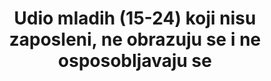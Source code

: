 ---
title: >-
  Udio mladih (15-24) koji nisu zaposleni, ne obrazuju se i ne osposobljavaju se
permalink: /8-6-1/
sdg_goal: 8
layout: indicator
indicator: 8.6.1
indicator_variable: pct_youth16-24yrs_not_in_educ_emp_labor_force
graph_title: null
graph_type_description: Line  graph
graph_status_notes: Graphed
variable_description: null
variable_notes: null
un_designated_tier: '1'
un_custodial_agency: ILO
target_id: '8.6'
has_metadata: true
goal_meta_link: 'http://unstats.un.org/sdgs/files/metadata-compilation/Metadata-Goal-8.pdf'
goal_meta_link_page: 12
indicator_name: >-
  Udio mladih (15-24) koji nisu zaposleni, ne obrazuju se i ne osposobljavaju se
rationale_interpretation: >-
  NEET je pokazatelj mladih koji nisu zaposleni, ne obrazuju se i ne osposobljavaju se, te služi kao širi pokazatelj potencijalnih sudionika tržišta rada mladih nego što je pokazatelj nezaposlenost mladih. Visoka stopa NEET-a u usporedbi sa stopom nezaposlenosti mladih mogla bi značiti da je među mladima veliki broj obeshrabrenih radnika ili da nemaju pristup obrazovanju ili osposobljavanju. Visoka stopa NEET-a među ženama u usporedbi sa muškarcima često je pokazatelj neravnoteže spolova, pri čemu su mlade žene angažirane u obavljanju kućanskih poslova kao što su pranje odjeće, kuhanje, čišćenje i briga o braći i sestrama.
target: >-
  Do 2020. godine znatno smanjiti udio mladih koji nisu zaposleni, ne obrazuju se i ne osposobljavaju se.
indicator_definition: >-
  NEET je definiran kao postotak mladih (15-24 godina) koji nisu zaposleni, ne obrazuju se i ne osposobljavaju se.
source_title: null
source_notes: null
published: true
actual_indicator_available: >-
  Percent  of  population  16  to  24  years  who  are  not  enrolled  in  school  and  are  either  unemployed  or  not  in  the  labor  force
us_method_of_computation: >-
  Source:  Current  Population  Survey  (CPS)  -  a  monthly  national  sample  household  survey.  Technical  Documentation  and  Methodology:  https://www.bls.gov/cps/documentation.htm  Indicator  =  100*(16  to  24  years,  Not  Enrolled  in  School,  Unemployed  or  Not  in  the  Labor  Force)/(Total,  16  to  24  years)
comments_and_limitations: >-
  https://www.bls.gov/cps/documentation.htm#reliability  There  was  a  major  redesign  to  the  Current  Population  Survey  beginning  in  1994,  so  data  for  earlier  years  are  not  strictly  comparable  to  those  from  1994  onward.  (https://www.bls.gov/cps/revisions1994.pdf)
actual_indicator_available_description: >-
  Percentage  of  civilian  noninstitutional  population  16  to  24  years  who  are  not  enrolled  in  school  and  are  either  unemployed  or  not  in  labor  force
periodicity: Annual
time_period: 1994-2016
unit_of_measure: Percent
date_of_national_source_publication: Early  2017
scheduled_update_by_national_source: Annual  data  for  2017  will  be  available  in  early  2018
source_agency_staff_name: BLS  Division  of  International  Technical  Cooperation  staff
source_agency_staff_email: ITCinfo@bls.gov
source_agency_survey_dataset: 'U.S.  Bureau  of  Labor  Statistics  /  Current  Population  Survey  '
source_url: 'LABSTAT  Series  IDs:  LNU00022967,  LNU00023016,  LNU02023016'
date_metadata_updated: November  2017  

---